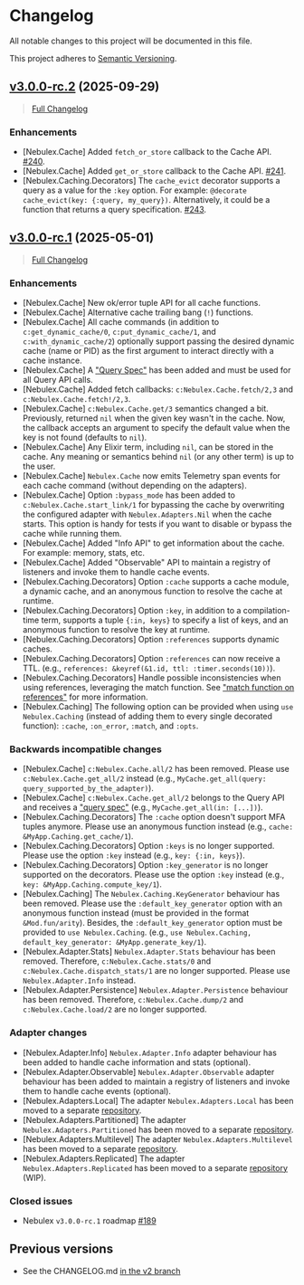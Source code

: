 # Changelog

All notable changes to this project will be documented in this file.

This project adheres to [Semantic Versioning](https://semver.org/spec/v2.0.0.html).

## [v3.0.0-rc.2](https://github.com/elixir-nebulex/nebulex/tree/v3.0.0-rc.2) (2025-09-29)
> [Full Changelog](https://github.com/elixir-nebulex/nebulex/compare/v3.0.0-rc.1...v3.0.0-rc.2)

### Enhancements

- [Nebulex.Cache] Added `fetch_or_store` callback to the Cache API.
  [#240](https://github.com/elixir-nebulex/nebulex/issues/240).
- [Nebulex.Cache] Added `get_or_store` callback to the Cache API.
  [#241](https://github.com/elixir-nebulex/nebulex/issues/241).
- [Nebulex.Caching.Decorators] The `cache_evict` decorator supports a query
  as a value for the `:key` option. For example:
  `@decorate cache_evict(key: {:query, my_query})`. Alternatively,
  it could be a function that returns a query specification.
  [#243](https://github.com/elixir-nebulex/nebulex/issues/243).

## [v3.0.0-rc.1](https://github.com/elixir-nebulex/nebulex/tree/v3.0.0-rc.1) (2025-05-01)
> [Full Changelog](https://github.com/elixir-nebulex/nebulex/compare/v2.6.4...v3.0.0-rc.1)

### Enhancements

- [Nebulex.Cache] New ok/error tuple API for all cache functions.
- [Nebulex.Cache] Alternative cache trailing bang (`!`) functions.
- [Nebulex.Cache] All cache commands (in addition to `c:get_dynamic_cache/0`,
  `c:put_dynamic_cache/1`, and `c:with_dynamic_cache/2`) optionally support
  passing the desired dynamic cache (name or PID) as the first argument to
  interact directly with a cache instance.
- [Nebulex.Cache] A ["Query Spec"][q_spec] has been added and must be used for
  all Query API calls.
- [Nebulex.Cache] Added fetch callbacks: `c:Nebulex.Cache.fetch/2,3` and
  `c:Nebulex.Cache.fetch!/2,3`.
- [Nebulex.Cache] `c:Nebulex.Cache.get/3` semantics changed a bit. Previously,
  returned `nil` when the given key wasn't in the cache. Now, the callback
  accepts an argument to specify the default value when the key is not found
  (defaults to `nil`).
- [Nebulex.Cache] Any Elixir term, including `nil`, can be stored in the cache.
  Any meaning or semantics behind `nil` (or any other term) is up to the user.
- [Nebulex.Cache] `Nebulex.Cache` now emits Telemetry span events for each cache
  command (without depending on the adapters).
- [Nebulex.Cache] Option `:bypass_mode` has been added to
  `c:Nebulex.Cache.start_link/1` for bypassing the cache by overwriting the
  configured adapter with `Nebulex.Adapters.Nil` when the cache starts. This
  option is handy for tests if you want to disable or bypass the cache while
  running them.
- [Nebulex.Cache] Added "Info API" to get information about the cache.
  For example: memory, stats, etc.
- [Nebulex.Cache] Added "Observable" API to maintain a registry of listeners
  and invoke them to handle cache events.
- [Nebulex.Caching.Decorators] Option `:cache` supports a cache module,
  a dynamic cache, and an anonymous function to resolve the cache at runtime.
- [Nebulex.Caching.Decorators] Option `:key`, in addition to a compilation-time
  term, supports a tuple `{:in, keys}` to specify a list of keys, and an
  anonymous function to resolve the key at runtime.
- [Nebulex.Caching.Decorators] Option `:references` supports dynamic caches.
- [Nebulex.Caching.Decorators] Option `:references` can now receive a TTL.
  (e.g., `references: &keyref(&1.id, ttl: :timer.seconds(10))`).
- [Nebulex.Caching.Decorators] Handle possible inconsistencies when using
  references, leveraging the match function. See
  ["match function on references"][match_ref] for more information.
- [Nebulex.Caching] The following option can be provided when using
  `use Nebulex.Caching` (instead of adding them to every single decorated
  function): `:cache`, `:on_error`, `:match`, and `:opts`.

[q_spec]: http://hexdocs.pm/nebulex/3.0.0-rc.1/Nebulex.Cache.html#c:get_all/2-query-specification
[match_ref]: http://hexdocs.pm/nebulex/3.0.0-rc.1/Nebulex.Caching.Decorators.html#cacheable/3-the-match-function-on-references

### Backwards incompatible changes

- [Nebulex.Cache] `c:Nebulex.Cache.all/2` has been removed. Please use
  `c:Nebulex.Cache.get_all/2` instead
  (e.g., `MyCache.get_all(query: query_supported_by_the_adapter)`).
- [Nebulex.Cache] `c:Nebulex.Cache.get_all/2` belongs to the Query API and
  receives a ["query spec"][q_spec] (e.g., `MyCache.get_all(in: [...])`).
- [Nebulex.Caching.Decorators] The `:cache` option doesn't support MFA tuples
  anymore. Please use an anonymous function instead
  (e.g., `cache: &MyApp.Caching.get_cache/1`).
- [Nebulex.Caching.Decorators] Option `:keys` is no longer supported. Please use
  the option `:key` instead (e.g., `key: {:in, keys}`).
- [Nebulex.Caching.Decorators] Option `:key_generator` is no longer supported on
  the decorators. Please use the option `:key` instead
  (e.g., `key: &MyApp.Caching.compute_key/1`).
- [Nebulex.Caching] The `Nebulex.Caching.KeyGenerator` behaviour has been
  removed. Please use the `:default_key_generator` option with an anonymous
  function instead (must be provided in the format `&Mod.fun/arity`). Besides,
  the `:default_key_generator` option must be provided to `use Nebulex.Caching`.
  (e.g., `use Nebulex.Caching, default_key_generator: &MyApp.generate_key/1`).
- [Nebulex.Adapter.Stats] `Nebulex.Adapter.Stats` behaviour has been removed.
  Therefore, `c:Nebulex.Cache.stats/0` and `c:Nebulex.Cache.dispatch_stats/1`
  are no longer supported. Please use `Nebulex.Adapter.Info` instead.
- [Nebulex.Adapter.Persistence] `Nebulex.Adapter.Persistence` behaviour has been
  removed. Therefore, `c:Nebulex.Cache.dump/2` and `c:Nebulex.Cache.load/2`
  are no longer supported.

### Adapter changes

- [Nebulex.Adapter.Info] `Nebulex.Adapter.Info` adapter behaviour has been added
  to handle cache information and stats (optional).
- [Nebulex.Adapter.Observable] `Nebulex.Adapter.Observable` adapter behaviour
  has been added to maintain a registry of listeners and invoke them to handle
  cache events (optional).
- [Nebulex.Adapters.Local] The adapter `Nebulex.Adapters.Local` has been moved
  to a separate [repository](https://github.com/elixir-nebulex/nebulex_local).
- [Nebulex.Adapters.Partitioned] The adapter `Nebulex.Adapters.Partitioned`
  has been moved to a separate
  [repository](https://github.com/elixir-nebulex/nebulex_distributed).
- [Nebulex.Adapters.Multilevel] The adapter `Nebulex.Adapters.Multilevel`
  has been moved to a separate
  [repository](https://github.com/elixir-nebulex/nebulex_distributed).
- [Nebulex.Adapters.Replicated] The adapter `Nebulex.Adapters.Replicated`
  has been moved to a separate
  [repository](https://github.com/elixir-nebulex/nebulex_distributed) (WIP).

### Closed issues

- Nebulex `v3.0.0-rc.1` roadmap
  [#189](https://github.com/elixir-nebulex/nebulex/issues/189)

## Previous versions

  * See the CHANGELOG.md [in the v2 branch](https://github.com/elixir-nebulex/nebulex/blob/v2/CHANGELOG.md)

